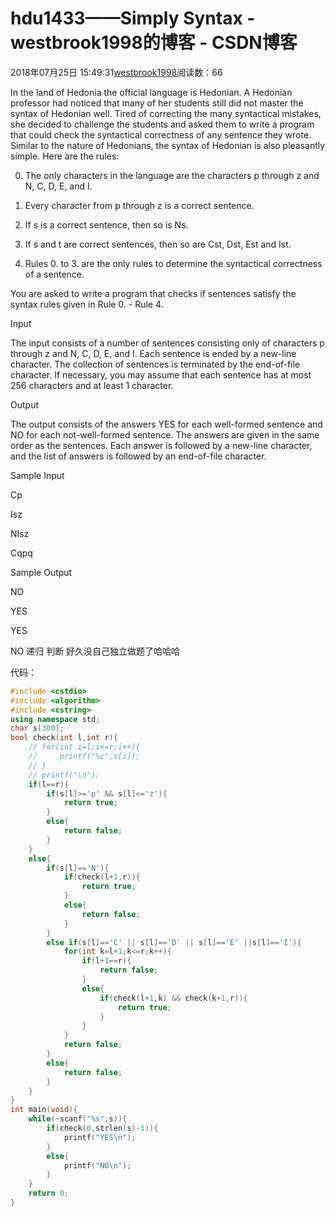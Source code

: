 # hdu1433——Simply Syntax - westbrook1998的博客 - CSDN博客





2018年07月25日 15:49:31[westbrook1998](https://me.csdn.net/westbrook1998)阅读数：66








> 
In the land of Hedonia the official language is Hedonian. A Hedonian professor had noticed that many of her students still did not master the syntax of Hedonian well. Tired of correcting the many syntactical mistakes, she decided to challenge the students and asked them to write a program that could check the syntactical correctness of any sentence they wrote. Similar to the nature of Hedonians, the syntax of Hedonian is also pleasantly simple. Here are the rules:  

  0. The only characters in the language are the characters p through z and N, C, D, E, and I.  

  1. Every character from p through z is a correct sentence.  

  2. If s is a correct sentence, then so is Ns.  

  3. If s and t are correct sentences, then so are Cst, Dst, Est and Ist.  

  4. Rules 0. to 3. are the only rules to determine the syntactical correctness of a sentence.  

  You are asked to write a program that checks if sentences satisfy the syntax rules given in Rule 0. - Rule 4.  

  Input 

  The input consists of a number of sentences consisting only of characters p through z and N, C, D, E, and I. Each sentence is ended by a new-line character. The collection of sentences is terminated by the end-of-file character. If necessary, you may assume that each sentence has at most 256 characters and at least 1 character.  

  Output 

  The output consists of the answers YES for each well-formed sentence and NO for each not-well-formed sentence. The answers are given in the same order as the sentences. Each answer is followed by a new-line character, and the list of answers is followed by an end-of-file character.  

  Sample Input 

  Cp 

  Isz 

  NIsz 

  Cqpq 

  Sample Output 

  NO 

  YES 

  YES 

  NO
递归 判断 好久没自己独立做题了哈哈哈

代码：

```cpp
#include <cstdio>
#include <algorithm>
#include <cstring>
using namespace std;
char s[300];
bool check(int l,int r){
    // for(int i=l;i<=r;i++){
    //     printf("%c",s[i]);
    // }
    // printf("\n");
    if(l==r){
        if(s[l]>='p' && s[l]<='z'){
            return true;
        }
        else{
            return false;
        }
    }
    else{
        if(s[l]=='N'){
            if(check(l+1,r)){
                return true;
            }
            else{
                return false;
            }
        }
        else if(s[l]=='C' || s[l]=='D' || s[l]=='E' ||s[l]=='I'){
            for(int k=l+1;k<=r;k++){
                if(l+1==r){
                    return false;
                }
                else{
                    if(check(l+1,k) && check(k+1,r)){
                        return true;
                    }
                }
            }
            return false;
        }
        else{
            return false;
        }
    }
}
int main(void){
    while(~scanf("%s",s)){
        if(check(0,strlen(s)-1)){
            printf("YES\n");
        }
        else{
            printf("NO\n");
        }
    }
    return 0;
}
```





